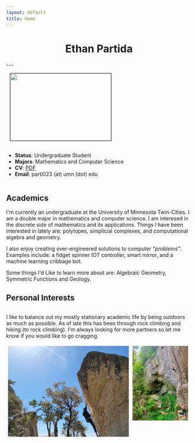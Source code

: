 ```yaml
---
layout: default
title: Home
---
```


<center> <h1>  Ethan Partida </h1> </center>
---
<div style="display: flex; flex-wrap: wrap; align-items: center;">
<div style="margin-left: 10px;"><p><img src="/pro_photo.jpg" height="182px" width="274px" border="1px"></p></div>
<div>
<ul>
 <li><strong>Status</strong>: Undergraduate Student</li>
 <li><strong>Majors</strong>: Mathematics and Computer Science</li>
 <li><strong>CV</strong>: <a href="/cv.pdf">PDF</a></li>
 <li><strong>Email</strong>: parti023 (at) umn (dot) edu <br></li>
</ul>
</div>
</div>

## Academics
I'm currently an undergraduate at the University of Minnesota Twin-Cities. I am a double major in mathematics and computer science. I am interesed in the discrete side of mathematics and its applications. Things I have been interested in lately are: polytopes, simplicial complexes, and computational algebra and geometry.

I also enjoy creating over-engineered solutions to computer *"problems"*. Examples include: a fidget spinner IOT controller, smart mirror, and a machine learning cribbage bot.

Some things I'd Like to learn more about are: Algebraic Geometry, Symmetric Functions and Geology.
## Personal Interests
<div style="display: flex; flex-wrap: wrap; align-items: center;">
<div style="display: inline-block;">
<p>
I like to balance out my mostly stationary academic life by being outdoors as much as possible. As of late this has been through rock climbing and hiking (to rock climbing). I'm always looking for more partners so let me know if you would like to go cragging.
</p>
<div class="row">
    <img src="IMG_1002.JPG" alt="Boulder" style="width:65%; float: left; padding: 5px;">
    <img src="IMG_3934.jpg" alt="Sport Climb" style="width:30%; float: left; padding: 5px;">
</div> 

